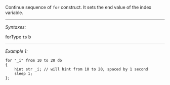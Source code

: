 Continue sequence of `for` construct. It sets the end value of the index variable.


---
*Syntaxes:*

forType `to` b

---
*Example 1:*

```sqf
for "_i" from 10 to 20 do
{
	hint str _i; // will hint from 10 to 20, spaced by 1 second
	sleep 1;
};
```